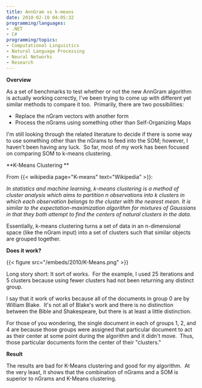 ```yaml
---
title: AnnGram vs k-means
date: 2010-02-10 04:05:32
programming/languages:
- .NET
- C#
programming/topics:
- Computational Linguistics
- Natural Language Processing
- Neural Networks
- Research
---
```

**Overview**

As a set of benchmarks to test whether or not the new AnnGram algorithm is actually working correctly, I've been trying to come up with different yet similar methods to compare it too.  Primarily, there are two possibilities:

* Replace the nGram vectors with another form
* Process the nGrams using something other than Self-Organizing Maps

I'm still looking through the related literature to decide if there is some way to use something other than the nGrams to feed into the SOM; however, I haven't been having any luck.  So far, most of my work has been focused on comparing SOM to k-means clustering.

**K-Means Clustering
**

From {{< wikipedia page="K-means" text="Wikipedia" >}}:

*In statistics and machine learning, k-means clustering is a method of cluster analysis which aims to partition n observations into k clusters in which each observation belongs to the cluster with the nearest mean. It is similar to the expectation-maximization algorithm for mixtures of Gaussians in that they both attempt to find the centers of natural clusters in the data.*

Essentially, k-means clustering turns a set of data in an n-dimensional space (like the nGram input) into a set of clusters such that similar objects are grouped together.

**Does it work?**

{{< figure src="/embeds/2010/K-Means.png" >}}

Long story short: It sort of works.  For the example, I used 25 iterations and 5 clusters because using fewer clusters had not been returning any distinct group.

I say that it work of works because all of the documents in group 0 are by William Blake.  It's not all of Blake's work and there is no distinction between the Bible and Shakespeare, but there is at least a little distinction.

For those of you wondering, the single document in each of groups 1, 2, and 4 are because those groups were assigned that particular document to act as their center at some point during the algorithm and it didn't move.  Thus, those particular documents form the center of their "clusters."

**Result**

The results are bad for K-Means clustering and good for my algorithm.  At the very least, it shows that the combination of nGrams and a SOM is superior to nGrams and K-Means clustering.